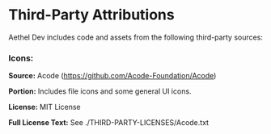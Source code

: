 # Third-Party Attributions

Aethel Dev includes code and assets from the following third-party sources:

### Icons:
**Source:** Acode (https://github.com/Acode-Foundation/Acode)

**Portion:** Includes file icons and some general UI icons.

**License:** MIT License

**Full License Text:** See ./THIRD-PARTY-LICENSES/Acode.txt
